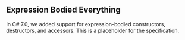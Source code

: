 ﻿## Expression Bodied Everything

In C# 7.0, we added support for expression-bodied constructors, destructors, and accessors.  This is a placeholder for the specification.
